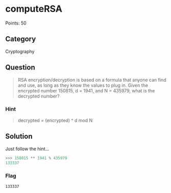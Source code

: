 # computeRSA
Points: 50

## Category
Cryptography

## Question
>RSA encryption/decryption is based on a formula that anyone can find and use, as long as they know the values to plug in. Given the encrypted number 150815, d = 1941, and N = 435979, what is the decrypted number?

### Hint
>decrypted = (encrypted) ^ d mod N

## Solution
Just follow the hint...

```python
>>> 150815 ** 1941 % 435979
133337
```

### Flag
`133337`
